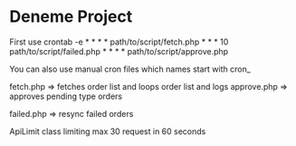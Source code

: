 # Deneme Project

First use crontab -e 
    * * * * path/to/script/fetch.php
    * * * 10 path/to/script/failed.php
    * * * * path/to/script/approve.php
 

 You can also use manual cron files which names start with cron_

 fetch.php => fetches order list and loops order list and logs
 approve.php => approves pending type orders

 failed.php => resync failed orders

 ApiLimit class limiting max 30 request in 60 seconds

